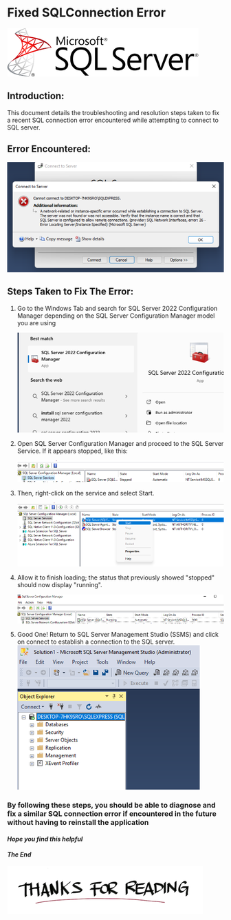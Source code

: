 # Fixed SQLConnection Error

![](sqlserver.png)

## Introduction: 
This document details the troubleshooting and resolution steps taken to fix a recent SQL connection error encountered while attempting to connect to SQL server.

## Error Encountered: 

![](SQL_Connection_ERR.png)

## Steps Taken to Fix The Error:

1. Go to the Windows Tab and search for SQL Server 2022 Configuration Manager depending on the SQL Server Configuration Manager model you are using

   ![](SQLSEVERCONFI.png)

3. Open SQL Server Configuration Manager and proceed to the SQL Server Service. If it appears stopped, like this:

   ![](Sever_Stopped.png)

4. Then, right-click on the service and select Start.

   ![](Server_Start.png)
    
5. Allow it to finish loading; the status that previously showed "stopped" should now display "running".

   ![](SeverRunning.png)

6. Good One! Return to SQL Server Management Studio (SSMS) and click on connect to establish a connection to the SQL server.
   ![](SQLERRFIXED.png)

### By following these steps, you should be able to diagnose and fix a similar SQL connection error if encountered in the future without having to reinstall the application

#### *Hope you find this helpful*

#### *The End*

![](Thanks.png)

